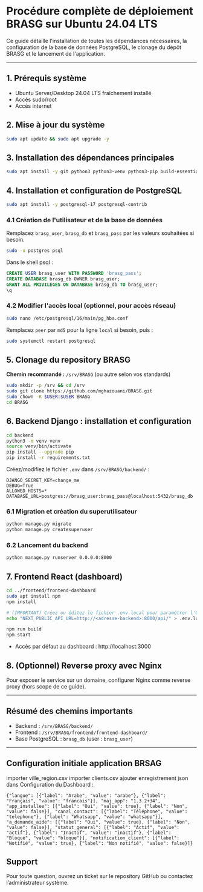 # Procédure complète de déploiement BRASG sur Ubuntu 24.04 LTS

Ce guide détaille l'installation de toutes les dépendances nécessaires, la configuration de la base de données PostgreSQL, le clonage du dépôt BRASG et le lancement de l'application.

---

## 1. Prérequis système
- Ubuntu Server/Desktop 24.04 LTS fraîchement installé
- Accès sudo/root
- Accès internet

## 2. Mise à jour du système
```bash
sudo apt update && sudo apt upgrade -y
```

## 3. Installation des dépendances principales
```bash
sudo apt install -y git python3 python3-venv python3-pip build-essential libpq-dev
```

## 4. Installation et configuration de PostgreSQL
```bash
sudo apt install -y postgresql-17 postgresql-contrib
```

### 4.1 Création de l'utilisateur et de la base de données
Remplacez `brasg_user`, `brasg_db` et `brasg_pass` par les valeurs souhaitées si besoin.

```bash
sudo -u postgres psql
```
Dans le shell psql :
```sql
CREATE USER brasg_user WITH PASSWORD 'brasg_pass';
CREATE DATABASE brasg_db OWNER brasg_user;
GRANT ALL PRIVILEGES ON DATABASE brasg_db TO brasg_user;
\q
```

### 4.2 Modifier l'accès local (optionnel, pour accès réseau)
```bash
sudo nano /etc/postgresql/16/main/pg_hba.conf
```
Remplacez `peer` par `md5` pour la ligne `local` si besoin, puis :
```bash
sudo systemctl restart postgresql
```

## 5. Clonage du repository BRASG

**Chemin recommandé :** `/srv/BRASG` (ou autre selon vos standards)
```bash
sudo mkdir -p /srv && cd /srv
sudo git clone https://github.com/mghazouani/BRASG.git
sudo chown -R $USER:$USER BRASG
cd BRASG
```

## 6. Backend Django : installation et configuration
```bash
cd backend
python3 -m venv venv
source venv/bin/activate
pip install --upgrade pip
pip install -r requirements.txt
```

Créez/modifiez le fichier `.env` dans `/srv/BRASG/backend/` :
```env
DJANGO_SECRET_KEY=change_me
DEBUG=True
ALLOWED_HOSTS=*
DATABASE_URL=postgres://brasg_user:brasg_pass@localhost:5432/brasg_db
```

### 6.1 Migration et création du superutilisateur
```bash
python manage.py migrate
python manage.py createsuperuser
```

### 6.2 Lancement du backend
```bash
python manage.py runserver 0.0.0.0:8000
```

## 7. Frontend React (dashboard)
```bash
cd ../frontend/frontend-dashboard
sudo apt install npm
npm install

# (IMPORTANT) Créez ou éditez le fichier .env.local pour paramétrer l'URL de l'API backend :
echo "NEXT_PUBLIC_API_URL=http://<adresse-backend>:8000/api/" > .env.local

npm run build
npm start
```

- Accès par défaut au dashboard : http://localhost:3000

## 8. (Optionnel) Reverse proxy avec Nginx
Pour exposer le service sur un domaine, configurer Nginx comme reverse proxy (hors scope de ce guide).

---

## Résumé des chemins importants
- Backend : `/srv/BRASG/backend/`
- Frontend : `/srv/BRASG/frontend/frontend-dashboard/`
- Base PostgreSQL : `brasg_db` (user : `brasg_user`)

---

## Configuration initiale application BRSAG 
importer ville_region.csv
importer clients.csv
ajouter enregistrement json dans Configuration du Dashboard :

	{"langue": [{"label": "Arabe", "value": "arabe"}, {"label": "Français", "value": "francais"}], "maj_app": "1.3.2+34", "app_installee": [{"label": "Oui", "value": true}, {"label": "Non", "value": false}], "canal_contact": [{"label": "Téléphone", "value": "telephone"}, {"label": "Whatsapp", "value": "whatsapp"}], "a_demande_aide": [{"label": "Oui", "value": true}, {"label": "Non", "value": false}], "statut_general": [{"label": "Actif", "value": "actif"}, {"label": "Inactif", "value": "inactif"}, {"label": "Bloqué", "value": "bloque"}], "notification_client": [{"label": "Notifié", "value": true}, {"label": "Non notifié", "value": false}]}


## Support
Pour toute question, ouvrez un ticket sur le repository GitHub ou contactez l’administrateur système.
